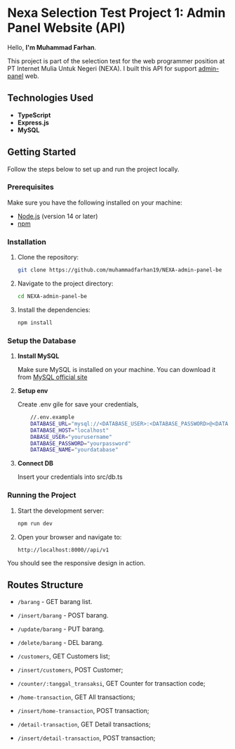 # Nexa Selection Test Project 1: Admin Panel Website (API)

Hello, **I'm Muhammad Farhan**.

This project is part of the selection test for the web programmer position at PT Internet Mulia Untuk Negeri (NEXA). I built this API for support [admin-panel](https://github.com/muhammadfarhan19/NEXA-admin-panel) web.

## Technologies Used

- **TypeScript**
- **Express.js**
- **MySQL**

## Getting Started

Follow the steps below to set up and run the project locally.

### Prerequisites

Make sure you have the following installed on your machine:

- [Node.js](https://nodejs.org/) (version 14 or later)
- [npm](https://www.npmjs.com/)

### Installation

1. Clone the repository:

   ```sh
   git clone https://github.com/muhammadfarhan19/NEXA-admin-panel-be
   ```

2. Navigate to the project directory:

   ```sh
   cd NEXA-admin-panel-be
   ```

3. Install the dependencies:
   ```sh
   npm install
   ```

### Setup the Database
1. **Install MySQL**
    
    Make sure MySQL is installed on your machine. You can download it from [MySQL official site](https://dev.mysql.com/downloads/)

2. **Setup env**

    Create .env gile for save your credentials,
    ```sh
        //.env.example
        DATABASE_URL="mysql://<DATABASE_USER>:<DATABASE_PASSWORD>@<DATABASE_HOST>:3306/<DATABASE_NAME>"
        DATABASE_HOST="localhost"
        DABASE_USER="yourusername"
        DATABASE_PASSWORD="yourpassword"
        DATABASE_NAME="yourdatabase"
    ``` 

3. **Connect DB**

    Insert your credentials into src/db.ts

### Running the Project

1. Start the development server:

   ```sh
   npm run dev
   ```

2. Open your browser and navigate to:
   ```
   http://localhost:8000//api/v1
   ```

You should see the responsive design in action.

## Routes Structure

- `/barang` - GET barang list.
- `/insert/barang` - POST barang.
- `/update/barang` - PUT barang.
- `/delete/barang` - DEL barang.

- `/customers`, GET Customers list;
- `/insert/customers`, POST Customer;

- `/counter/:tanggal_transaksi`, GET Counter for transaction code;

- `/home-transaction`, GET All transactions;
- `/insert/home-transaction`, POST transaction;

- `/detail-transaction`, GET Detail transactions;
- `/insert/detail-transaction`, POST transaction;
